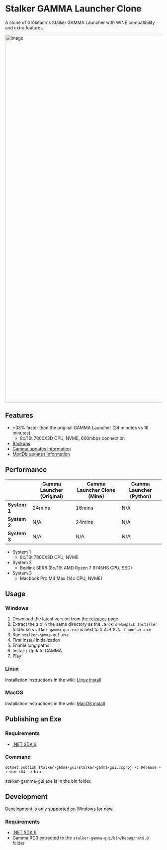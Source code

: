 # Stalker GAMMA Launcher Clone

A clone of Grokitach's Stalker GAMMA Launcher with WINE compatibility and extra features.

<img width="1218" height="1181" alt="image" src="https://github.com/user-attachments/assets/52a21d03-28ed-4883-8614-0c7bbf5aa722" />

## Features

- ~33% faster than the original GAMMA Launcher (24 minutes vs 16 minutes)
  - 8c/16t 7800X3D CPU, NVME, 600mbps connection
- [Backups](https://github.com/FaithBeam/stalker-gamma-launcher-clone/wiki/Backups)
- [Gamma updates information](https://github.com/FaithBeam/stalker-gamma-launcher-clone/wiki/Gamma-Updates-Tab)
- [ModDb updates information](https://github.com/FaithBeam/stalker-gamma-launcher-clone/wiki/ModDb-Updates-Tab)

## Performance

|              | Gamma Launcher (Original) | Gamma Launcher Clone (Mine) | Gamma Launcher (Python) |
|--------------|----------------|----------------------|----------------|
| **System 1** | 24mins         | 16mins               | N/A            |
| **System 2** | N/A            | 24mins               | N/A            |
| **System 3** | N/A            | N/A                  | N/A            |

- System 1
  - 8c/16t 7800X3D CPU, NVME
- System 2
  - Beelink SER8 (8c/16t AMD Ryzen 7 8745HS CPU, SSD)
- System 3
  - Macbook Pro M4 Max (14c CPU, NVME)

## Usage

### Windows

1. Download the latest version from the [releases](https://github.com/FaithBeam/stalker-gamma-launcher-clone/releases) page
2. Extract the zip in the same directory as the `.Grok's Modpack Installer` folder so `stalker-gamma-gui.exe` is next to `G.A.M.M.A. Launcher.exe`
3. Run `stalker-gamma-gui.exe`
4. First install initialization
5. Enable long paths
6. Install / Update GAMMA
7. Play

### Linux

Installation instructions in the wiki: [Linux install](https://github.com/FaithBeam/stalker-gamma-launcher-clone/wiki/Linux-Install)

### MacOS

Installation instructions in the wiki: [MacOS install](https://github.com/FaithBeam/stalker-gamma-launcher-clone/wiki/MacOS-Install)

## Publishing an Exe

### Requirements

- [.NET SDK 9](https://dotnet.microsoft.com/en-us/download/dotnet/9.0)

### Command

`dotnet publish stalker-gamma-gui/stalker-gamma-gui.csproj -c Release -r win-x64 -o bin`

stalker-gamma-gui.exe is in the bin folder.

## Development

Development is only supported on Windows for now.

### Requirements

- [.NET SDK 9](https://dotnet.microsoft.com/en-us/download/dotnet/9.0)
- Gamma RC3 extracted to the `stalker-gamma-gui/bin/Debug/net9.0` folder
